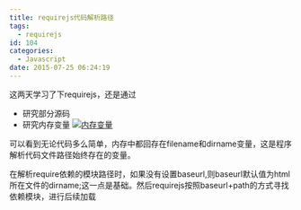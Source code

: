 ```yaml
---
title: requirejs代码解析路径
tags:
  - requirejs
id: 104
categories:
  - Javascript
date: 2015-07-25 06:24:19
---
```


这两天学习了下requirejs，还是通过

*   研究部分源码
*   研究内存变量
[![内存变量](http://120.26.69.71/wp-content/uploads/2015/07/内存变量-300x128.png)](http://120.26.69.71/wp-content/uploads/2015/07/内存变量.png)

可以看到无论代码多么简单，内存中都回存在filename和dirname变量，这是程序解析代码文件路径始终存在的变量。

在解析require依赖的模块路径时，如果没有设置baseurl,则baseurl默认值为html所在文件的dirname;这一点是基础。然后requirejs按照baseurl+path的方式寻找依赖模块，进行后续加载

&nbsp;